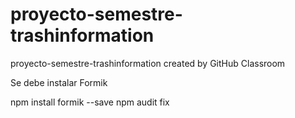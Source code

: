 # proyecto-semestre-trashinformation
proyecto-semestre-trashinformation created by GitHub Classroom

Se debe instalar Formik 

npm install formik --save
npm audit fix
